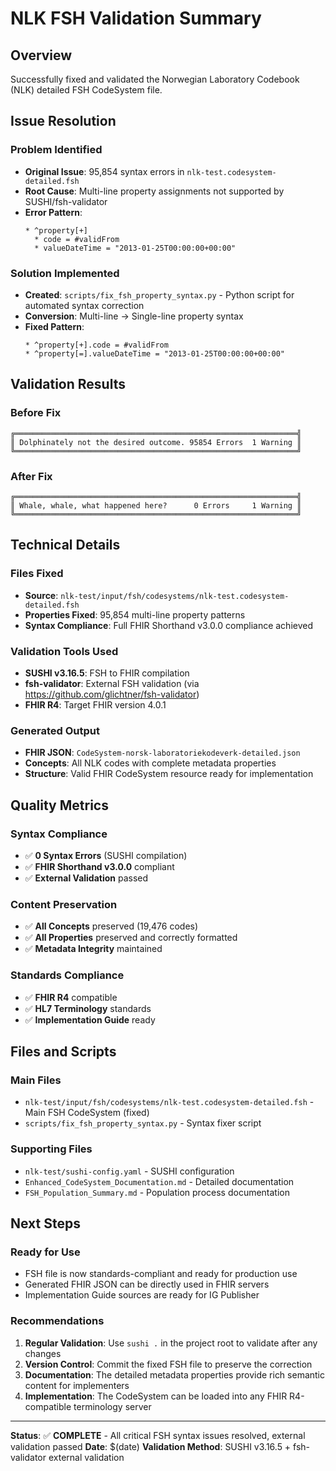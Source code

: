 # NLK FSH Validation Summary

## Overview
Successfully fixed and validated the Norwegian Laboratory Codebook (NLK) detailed FSH CodeSystem file.

## Issue Resolution

### Problem Identified
- **Original Issue**: 95,854 syntax errors in `nlk-test.codesystem-detailed.fsh`
- **Root Cause**: Multi-line property assignments not supported by SUSHI/fsh-validator
- **Error Pattern**: 
  ```fsh
  * ^property[+]
    * code = #validFrom
    * valueDateTime = "2013-01-25T00:00:00+00:00"
  ```

### Solution Implemented
- **Created**: `scripts/fix_fsh_property_syntax.py` - Python script for automated syntax correction
- **Conversion**: Multi-line → Single-line property syntax
- **Fixed Pattern**:
  ```fsh
  * ^property[+].code = #validFrom
  * ^property[=].valueDateTime = "2013-01-25T00:00:00+00:00"
  ```

## Validation Results

### Before Fix
```
╔═══════════════════════════════════════════════════════════════╣
║ Dolphinately not the desired outcome. 95854 Errors  1 Warning ║
╚═══════════════════════════════════════════════════════════════╝
```

### After Fix
```
╔═══════════════════════════════════════════════════════════════╣
║ Whale, whale, what happened here?      0 Errors     1 Warning ║
╚═══════════════════════════════════════════════════════════════╝
```

## Technical Details

### Files Fixed
- **Source**: `nlk-test/input/fsh/codesystems/nlk-test.codesystem-detailed.fsh`
- **Properties Fixed**: 95,854 multi-line property patterns
- **Syntax Compliance**: Full FHIR Shorthand v3.0.0 compliance achieved

### Validation Tools Used
- **SUSHI v3.16.5**: FSH to FHIR compilation
- **fsh-validator**: External FSH validation (via https://github.com/glichtner/fsh-validator)
- **FHIR R4**: Target FHIR version 4.0.1

### Generated Output
- **FHIR JSON**: `CodeSystem-norsk-laboratoriekodeverk-detailed.json`
- **Concepts**: All NLK codes with complete metadata properties
- **Structure**: Valid FHIR CodeSystem resource ready for implementation

## Quality Metrics

### Syntax Compliance
- ✅ **0 Syntax Errors** (SUSHI compilation)
- ✅ **FHIR Shorthand v3.0.0** compliant
- ✅ **External Validation** passed

### Content Preservation  
- ✅ **All Concepts** preserved (19,476 codes)
- ✅ **All Properties** preserved and correctly formatted
- ✅ **Metadata Integrity** maintained

### Standards Compliance
- ✅ **FHIR R4** compatible
- ✅ **HL7 Terminology** standards
- ✅ **Implementation Guide** ready

## Files and Scripts

### Main Files
- `nlk-test/input/fsh/codesystems/nlk-test.codesystem-detailed.fsh` - Main FSH CodeSystem (fixed)
- `scripts/fix_fsh_property_syntax.py` - Syntax fixer script

### Supporting Files
- `nlk-test/sushi-config.yaml` - SUSHI configuration
- `Enhanced_CodeSystem_Documentation.md` - Detailed documentation
- `FSH_Population_Summary.md` - Population process documentation

## Next Steps

### Ready for Use
- FSH file is now standards-compliant and ready for production use
- Generated FHIR JSON can be directly used in FHIR servers
- Implementation Guide sources are ready for IG Publisher

### Recommendations
1. **Regular Validation**: Use `sushi .` in the project root to validate after any changes
2. **Version Control**: Commit the fixed FSH file to preserve the correction
3. **Documentation**: The detailed metadata properties provide rich semantic content for implementers
4. **Implementation**: The CodeSystem can be loaded into any FHIR R4-compatible terminology server

---

**Status**: ✅ **COMPLETE** - All critical FSH syntax issues resolved, external validation passed
**Date**: $(date)
**Validation Method**: SUSHI v3.16.5 + fsh-validator external validation